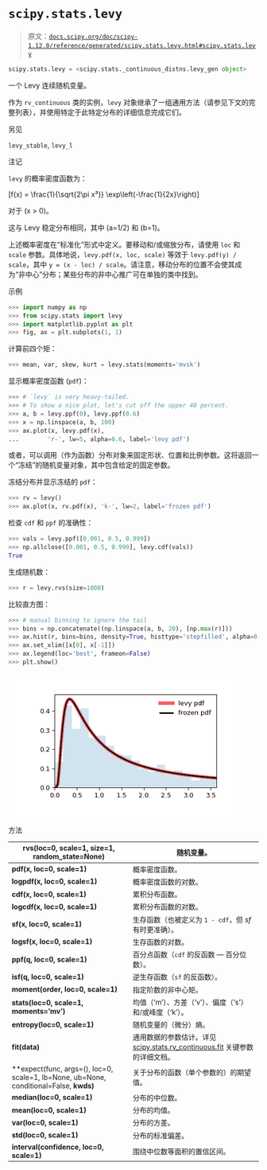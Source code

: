 # `scipy.stats.levy`

> 原文：[`docs.scipy.org/doc/scipy-1.12.0/reference/generated/scipy.stats.levy.html#scipy.stats.levy`](https://docs.scipy.org/doc/scipy-1.12.0/reference/generated/scipy.stats.levy.html#scipy.stats.levy)

```py
scipy.stats.levy = <scipy.stats._continuous_distns.levy_gen object>
```

一个 Levy 连续随机变量。

作为 `rv_continuous` 类的实例，`levy` 对象继承了一组通用方法（请参见下文的完整列表），并使用特定于此特定分布的详细信息完成它们。

另见

`levy_stable`, `levy_l`

注记

`levy` 的概率密度函数为：

\[f(x) = \frac{1}{\sqrt{2\pi x³}} \exp\left(-\frac{1}{2x}\right)\]

对于 \(x > 0\)。

这与 Levy 稳定分布相同，其中 \(a=1/2\) 和 \(b=1\)。

上述概率密度在“标准化”形式中定义。要移动和/或缩放分布，请使用 `loc` 和 `scale` 参数。具体地说，`levy.pdf(x, loc, scale)` 等效于 `levy.pdf(y) / scale`，其中 `y = (x - loc) / scale`。请注意，移动分布的位置不会使其成为“非中心”分布；某些分布的非中心推广可在单独的类中找到。

示例

```py
>>> import numpy as np
>>> from scipy.stats import levy
>>> import matplotlib.pyplot as plt
>>> fig, ax = plt.subplots(1, 1) 
```

计算前四个矩：

```py
>>> mean, var, skew, kurt = levy.stats(moments='mvsk') 
```

显示概率密度函数 (`pdf`)：

```py
>>> # `levy` is very heavy-tailed.
>>> # To show a nice plot, let's cut off the upper 40 percent.
>>> a, b = levy.ppf(0), levy.ppf(0.6)
>>> x = np.linspace(a, b, 100)
>>> ax.plot(x, levy.pdf(x),
...        'r-', lw=5, alpha=0.6, label='levy pdf') 
```

或者，可以调用（作为函数）分布对象来固定形状、位置和比例参数。这将返回一个“冻结”的随机变量对象，其中包含给定的固定参数。

冻结分布并显示冻结的 `pdf`：

```py
>>> rv = levy()
>>> ax.plot(x, rv.pdf(x), 'k-', lw=2, label='frozen pdf') 
```

检查 `cdf` 和 `ppf` 的准确性：

```py
>>> vals = levy.ppf([0.001, 0.5, 0.999])
>>> np.allclose([0.001, 0.5, 0.999], levy.cdf(vals))
True 
```

生成随机数：

```py
>>> r = levy.rvs(size=1000) 
```

比较直方图：

```py
>>> # manual binning to ignore the tail
>>> bins = np.concatenate((np.linspace(a, b, 20), [np.max(r)]))
>>> ax.hist(r, bins=bins, density=True, histtype='stepfilled', alpha=0.2)
>>> ax.set_xlim([x[0], x[-1]])
>>> ax.legend(loc='best', frameon=False)
>>> plt.show() 
```

![../../_images/scipy-stats-levy-1.png](img/6584b54fe3717ef019376bfb61de2851.png)

方法

| **rvs(loc=0, scale=1, size=1, random_state=None)** | 随机变量。 |
| --- | --- |
| **pdf(x, loc=0, scale=1)** | 概率密度函数。 |
| **logpdf(x, loc=0, scale=1)** | 概率密度函数的对数。 |
| **cdf(x, loc=0, scale=1)** | 累积分布函数。 |
| **logcdf(x, loc=0, scale=1)** | 累积分布函数的对数。 |
| **sf(x, loc=0, scale=1)** | 生存函数（也被定义为 `1 - cdf`，但 *sf* 有时更准确）。 |
| **logsf(x, loc=0, scale=1)** | 生存函数的对数。 |
| **ppf(q, loc=0, scale=1)** | 百分点函数（`cdf` 的反函数 — 百分位数）。 |
| **isf(q, loc=0, scale=1)** | 逆生存函数（`sf` 的反函数）。 |
| **moment(order, loc=0, scale=1)** | 指定阶数的非中心矩。 |
| **stats(loc=0, scale=1, moments=’mv’)** | 均值（‘m’）、方差（‘v’）、偏度（‘s’）和/或峰度（‘k’）。 |
| **entropy(loc=0, scale=1)** | 随机变量的（微分）熵。 |
| **fit(data)** | 通用数据的参数估计。详见 [scipy.stats.rv_continuous.fit](https://docs.scipy.org/doc/scipy/reference/generated/scipy.stats.rv_continuous.fit.html#scipy.stats.rv_continuous.fit) 关键参数的详细文档。 |
| **expect(func, args=(), loc=0, scale=1, lb=None, ub=None, conditional=False, **kwds)** | 关于分布的函数（单个参数的）的期望值。 |
| **median(loc=0, scale=1)** | 分布的中位数。 |
| **mean(loc=0, scale=1)** | 分布的均值。 |
| **var(loc=0, scale=1)** | 分布的方差。 |
| **std(loc=0, scale=1)** | 分布的标准偏差。 |
| **interval(confidence, loc=0, scale=1)** | 围绕中位数等面积的置信区间。 |
